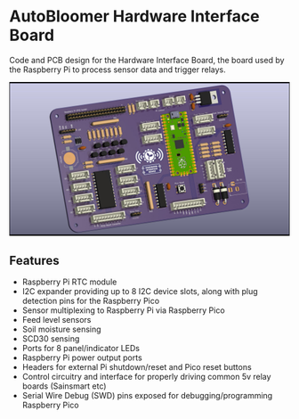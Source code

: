 # AutoBloomer Hardware Interface Board

Code and PCB design for the Hardware Interface Board, the board used by the Raspberry Pi to process sensor data and trigger relays.

![Hardware Interface Board graphic](images/hib.jpg)

## Features
- Raspberry Pi RTC module
- I2C expander providing up to 8 I2C device slots, along with plug detection pins for the Raspberry Pico
- Sensor multiplexing to Raspberry Pi via Raspberry Pico
- Feed level sensors
- Soil moisture sensing
- SCD30 sensing
- Ports for 8 panel/indicator LEDs
- Raspberry Pi power output ports
- Headers for external Pi shutdown/reset and Pico reset buttons
- Control circuitry and interface for properly driving common 5v relay boards (Sainsmart etc)
- Serial Wire Debug (SWD) pins exposed for debugging/programming Raspberry Pico

